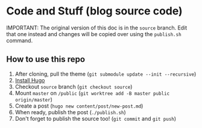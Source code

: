 # Code and Stuff (blog source code)

IMPORTANT: The original version of this doc is in the `source` branch. Edit that
one instead and changes will be copied over using the `publish.sh` command.

## How to use this repo

1. After cloning, pull the theme (`git submodule update --init --recursive`)
1. [Install Hugo](https://github.com/gohugoio/hugo/releases)
1. Checkout `source` branch (`git checkout source`)
1. Mount `master` on `/public` (`git worktree add -B master public
   origin/master`)
1. Create a post (`hugo new content/post/new-post.md`)
1. When ready, publish the post (`./publish.sh`)
1. Don't forget to publish the source too! (`git commit` and `git push`)
